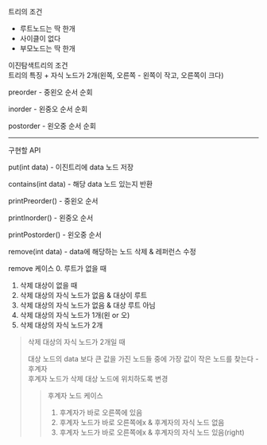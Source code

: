 트리의 조건
- 루트노드는 딱 한개
- 사이클이 없다
- 부모노드는 딱 한개

이진탐색트리의 조건  
트리의 특징 + 자식 노드가 2개(왼쪽, 오른쪽 - 왼쪽이 작고, 오른쪽이 크다)

preorder - 중왼오 순서 순회

inorder - 왼중오 순서 순회

postorder - 왼오중 순서 순회

---

구현할 API

put(int data) - 이진트리에 data 노드 저장

contains(int data) - 해당 data 노드 있는지 반환

printPreorder() - 중왼오 순서

printInorder() - 왼중오 순서

printPostorder() - 왼오중 순서

remove(int data) - data에 해당하는 노드 삭제 & 레퍼런스 수정

remove 케이스
0. 루트가 없을 때
1. 삭제 대상이 없을 때 
2. 삭제 대상의 자식 노드가 없음 & 대상이 루트
3. 삭제 대상의 자식 노드가 없음 & 대상 루트 아님
4. 삭제 대상의 자식 노드가 1개(왼 or 오)
5. 삭제 대상의 자식 노드가 2개

> 삭제 대상의 자식 노드가 2개일 때
> 
> 대상 노드의 data 보다 큰 값을 가진 노드들 중에 가장 값이 작은 노드를 찾는다 - 후계자  
> 후계자 노드가 삭제 대상 노드에 위치하도록 변경
> 
> > 후계자 노드 케이스
> > 1. 후계자가 바로 오른쪽에 있음 
> > 2. 후계자 노드가 바로 오른쪽에x & 후계자의 자식 노드 없음
> > 3. 후계자 노드가 바로 오른쪽에x & 후계자의 자식 노드 있음(right)
